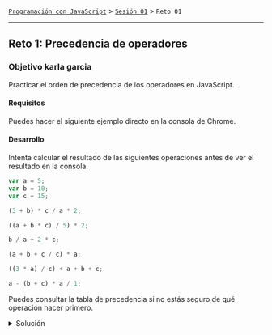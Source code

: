 [`Programación con JavaScript`](../../Readme.md) > [`Sesión 01`](../Readme.md) > `Reto 01`

---

## Reto 1: Precedencia de operadores

### Objetivo karla garcia

Practicar el orden de precedencia de los operadores en JavaScript.

#### Requisitos

Puedes hacer el siguiente ejemplo directo en la consola de Chrome.

#### Desarrollo

Intenta calcular el resultado de las siguientes operaciones antes de ver el resultado en la consola.

```javascript
var a = 5;
var b = 10;
var c = 15;

(3 + b) * c / a * 2;

((a + b * c) / 5) * 2;

b / a + 2 * c;

(a + b + c / c) * a;

((3 * a) / c) + a + b + c;  

a - (b + c) * a / 1;
```

Puedes consultar la tabla de precedencia si no estás seguro de qué operación hacer primero.

<details>
  <summary>Solución</summary>

```javascript
(3 + b) * c / a * 2; // 78

((a + b * c) / 5) * 2; // 62

b / a + 2 * c; // 32

(a + b + c / c) * a; // 80

((3 * a) / c) + a + b + c; // 31  

a - (b + c) * a / 1; // -120
```
</details>
